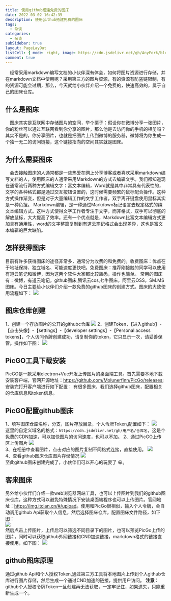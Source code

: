 ```yaml
---
title: 使用github搭建免费的图床
date: 2022-03-02 16:42:35
description: 使用github搭建免费的图床
tags:
  - 杂谈
categories:
  - 杂谈
subSidebar: true
layout: PageLayOut
listCell: { mode: right, image: https://cdn.jsdelivr.net/gh/AnyFork/blog-images/markdown/202203021636834.jpg }
comment: true
---
```


&emsp;经常采用markdown编写文档的小伙伴深有体会，如何将图片资源进行存储，并在markdown文档中使用呢？采用第三方的图片资源，有的资源有防盗链限制，有的资源可能会过期，那么，今天就给小伙伴介绍一个免费的，快速高效的，属于自己的图床仓库。

<!-- more -->

## 什么是图床

&emsp;图床其实是互联网中存储图片的空间，举个栗子：假设你在微博分享一张图片，你的粉丝可以通过互联网看到你分享的图片，那么他是去访问你的手机的相册吗？其实不是的，你分享图片，也就是把图片上传到微博的服务器，微博将为你生成一个独一无二的访问链接，这个链接指向的空间其实就是图床。

## 为什么需要图床
&emsp;会去接触图床的人通常都是一些热爱在网上分享博客或者喜欢采用markdown编写文档的人，使用图床的人通常采用Markdown的方式去编辑文字。我们都知道现在通常流行两种方式编辑文字：富文本编辑，Word就是其中非常具有代表性的，文字的各种格式都是通过交互按钮设置的，这时候需要频繁的鼠标配合操作。这种方式操作渐变，但是对于大量编辑工作的文字工作者，双手离开键盘使用鼠标其实是一种负担。
Markdown编辑，是一种通过Markdown标记语言去规定格式的纯文本编辑方式。这种方式使得文字工作者专注于文字，而非格式，双手可以彻底的解放鼠标，大大提高了效率。还有一个优点就是，Markdown比富文本编辑方式更加具有通用性，word的文字整篇复制到有道云笔记格式会出现差异，这也是富文本编辑的巨大缺陷。

## 怎样获得图床
目前有许多获得图床的途径非常多，通常分为收费的和免费的。收费图床：优点在于地址保持、独立域名、可能速度更快吧。免费图床：推荐刚接触的同学可以使用有道云笔记和微博，因为这两个软件大家都比较熟悉，操作也简单。 常用的图床有：微博，有道云笔记，github图床,腾讯云cos,七牛图床，阿里云OSS，SM.MS图床。今日主要给小伙伴们介绍一款免费的github图床的创建方式。图床的大致使用流程如下：
![](https://cdn.jsdelivr.net/gh/AnyFork/blog-images/markdown/202203021701018.png)

## 图床仓库创建
1、创建一个存放图片的公开的githubc仓库
![](https://cdn.jsdelivr.net/gh/AnyFork/blog-images/markdown/202203021717135.png)
2、创建Token，【进入github】-【点击头像】-【settings】-【developer settings】-【Personal access tokens】，个人访问令牌创建成功，请复制你的token，它只显示一次，请妥善保管。操作如下图：
![](https://cdn.jsdelivr.net/gh/AnyFork/blog-images/markdown/202203021717283.png)
## PicGO工具下载安装
PicGO是一款采用electron+Vue开发上传图片的桌面端工具。首先需要本地下载安装客户端，官网开源地址：<https://github.com/Molunerfinn/PicGo/releases>; 安装完打开客户端进行如下配置：
有很多图床，我们选择github图床，配置相关的仓库信息和token信息。

## PicGO配置github图床
1、填写图床仓库名称，分支，图片存放目录，个人令牌Token,配置如下：
![](https://cdn.jsdelivr.net/gh/AnyFork/blog-images/markdown/202203021709999.png)  
这里的自定义域名的格式：`https://cdn.jsdelivr.net/gh/用户名/仓库名`，这是个免费的CDN加速，可以加快图片的访问速度，也可以不加。
2、通过PicGO上传区上传图片
![](https://cdn.jsdelivr.net/gh/AnyFork/blog-images/markdown/202203021726001.png)  
3、在相册中查看图片，点击对应的图片复制不同格式连接，直接使用。
![](https://cdn.jsdelivr.net/gh/AnyFork/blog-images/markdown/202203021726886.png)  
4、查看github图床仓库图片存储情况
![](https://cdn.jsdelivr.net/gh/AnyFork/blog-images/markdown/202203021730066.png)  
至此github图床创建完成了，小伙伴们可以开心的玩耍了 :grinning:。

## 客来图床
另外给小伙伴们介绍一款web浏览器网站工具，也可以上传图片到我们的github图床仓库，这种方式可以避免特殊情况下安装桌面端程序也可以上传图片。官网地址：<https://img.itclan.cn/#/upload>。使用和PicGo很相似，输入个人令牌，会自动调用github Api获取个人信息，然后选择图床仓库，配置图床文件路径，如下图：  
![](https://cdn.jsdelivr.net/gh/AnyFork/blog-images/markdown/202203021749103.png)  
然后点击上传图片，上传后可以筛选不同目录下的图片，也可以预览PicGo上传的图片，同时可以获取github外网链接和CND加速链接，markdown格式的链接直接使用，如下图：
![](https://cdn.jsdelivr.net/gh/AnyFork/blog-images/markdown/202203021750165.png)  

## github图床原理
通过github Api和个人授权Token,通过第三方工具将本地图片上传到个人github仓库进行图片存储，然后生成一个通过CND加速的链接，提供用户访问。 **注意：** github个人授权令牌Token一旦创建再无法获取，一定牢记住，如果遗失，只能重新生成一个。

<Reward/>
